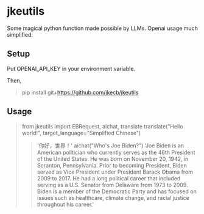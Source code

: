# jkeutils
Some magical python function made possible by LLMs. Openai usage much simplified.

## Setup
Put OPENAI_API_KEY in your environment variable. 

Then,
> pip install git+https://github.com/jkecb/jkeutils

## Usage
> from jkeutils import EBRequest, aichat, translate
> translate("Hello world!", target_language="Simplified Chinese")
>> '你好，世界！'
> aichat("Who's Joe Biden?")
>>'Joe Biden is an American politician who currently serves as the 46th President of the United States. He was born on November 20, 1942, in Scranton, Pennsylvania. Prior to becoming President, Biden served as Vice President under President Barack Obama from 2009 to 2017. He had a long political career that included serving as a U.S. Senator from Delaware from 1973 to 2009. Biden is a member of the Democratic Party and has focused on issues such as healthcare, climate change, and racial justice throughout his career.'
